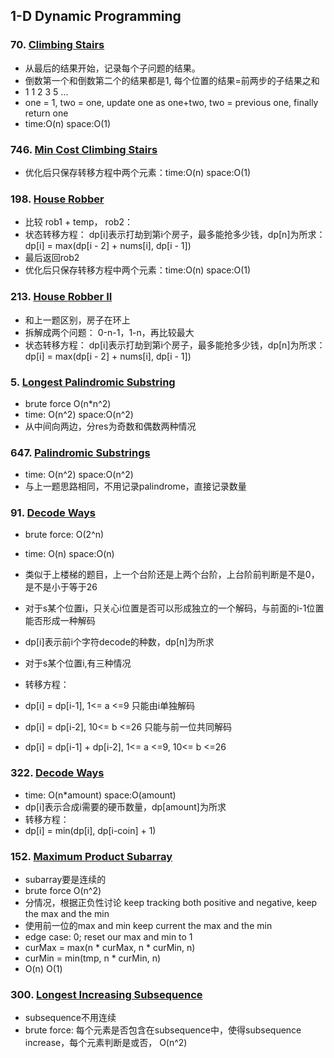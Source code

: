 ## 1-D Dynamic Programming

### 70. [Climbing Stairs](https://github.com/liangliang1120/leetcode/blob/main/solutions/dp_70.py)
- 从最后的结果开始，记录每个子问题的结果。
- 倒数第一个和倒数第二个的结果都是1, 每个位置的结果=前两步的子结果之和
- 1 1 2 3 5 ...
- one = 1, two = one, update one as one+two, two = previous one, finally return one
- time:O(n) space:O(1)

### 746. [Min Cost Climbing Stairs](https://github.com/liangliang1120/leetcode/blob/main/solutions/dp_746.py)
- 优化后只保存转移方程中两个元素：time:O(n) space:O(1)

### 198. [House Robber](https://github.com/liangliang1120/leetcode/blob/main/solutions/dp_198.py)
- 比较 rob1 + temp， rob2： 
- 状态转移方程： dp[i]表示打劫到第i个房子，最多能抢多少钱，dp[n]为所求：dp[i] = max(dp[i - 2] + nums[i], dp[i - 1])
- 最后返回rob2
- 优化后只保存转移方程中两个元素：time:O(n) space:O(1)

### 213. [House Robber II](https://github.com/liangliang1120/leetcode/blob/main/solutions/dp_213.py)
- 和上一题区别，房子在环上
- 拆解成两个问题： 0-n-1，1-n，再比较最大
- 状态转移方程： dp[i]表示打劫到第i个房子，最多能抢多少钱，dp[n]为所求：dp[i] = max(dp[i - 2] + nums[i], dp[i - 1])


### 5. [Longest Palindromic Substring](https://github.com/liangliang1120/leetcode/blob/main/solutions/dp_5.py)
- brute force O(n*n^2)
- time: O(n^2) space:O(n^2)
- 从中间向两边，分res为奇数和偶数两种情况

### 647. [Palindromic Substrings](https://github.com/liangliang1120/leetcode/blob/main/solutions/dp_647.py)
- time: O(n^2) space:O(n^2)
- 与上一题思路相同，不用记录palindrome，直接记录数量

### 91. [Decode Ways](https://github.com/liangliang1120/leetcode/blob/main/solutions/dp_91.py)
- brute force: O(2^n)
- time: O(n) space:O(n)
- 类似于上楼梯的题目，上一个台阶还是上两个台阶，上台阶前判断是不是0，是不是小于等于26
- 对于s某个位置i，只关心i位置是否可以形成独立的一个解码，与前面的i-1位置能否形成一种解码

- dp[i]表示前i个字符decode的种数，dp[n]为所求
- 对于s某个位置i,有三种情况
- 转移方程：
- dp[i] = dp[i-1], 1<= a <=9 只能由i单独解码
- dp[i] = dp[i-2], 10<= b <=26 只能与前一位共同解码
- dp[i] = dp[i-1] + dp[i-2], 1<= a <=9, 10<= b <=26

### 322. [Decode Ways](https://github.com/liangliang1120/leetcode/blob/main/solutions/dp_322.py)
- time: O(n*amount) space:O(amount)
- dp[i]表示合成i需要的硬币数量，dp[amount]为所求
- 转移方程：
- dp[i] = min(dp[i], dp[i-coin] + 1)


### 152. [Maximum Product Subarray](https://github.com/liangliang1120/leetcode/blob/main/solutions/dp_152.py)
- subarray要是连续的 
- brute force O(n^2)
- 分情况，根据正负性讨论 keep tracking both positive and negative, keep the max and the min
- 使用前一位的max and min keep current the max and the min
- edge case: 0; reset our max and min to 1
- curMax = max(n * curMax, n * curMin, n)
- curMin = min(tmp, n * curMin, n)
- O(n) O(1)

### 300. [Longest Increasing Subsequence](https://github.com/liangliang1120/leetcode/blob/main/solutions/dp_300.py)
- subsequence不用连续
- brute force: 每个元素是否包含在subsequence中，使得subsequence increase，每个元素判断是或否， O(n^2)




